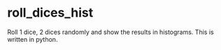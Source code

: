 # roll_dices_hist
Roll 1 dice, 2 dices randomly and show the results in histograms. 
This is written in python. 
